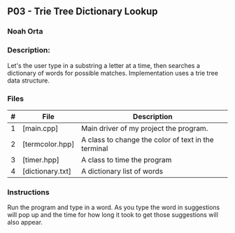 ## P03 - Trie Tree Dictionary Lookup
### Noah Orta
### Description:

Let's the user type in a substring a letter at a time, then searches a 
dictionary of words for possible matches. 
Implementation uses a trie tree data structure.

### Files

|   #   | File            | Description                                        |
| :---: | --------------- | -------------------------------------------------- |
|   1   | [main.cpp]      | Main driver of my project the program.              |
|   2   | [termcolor.hpp]      | A class to change the color of text in the terminal  |
|   3   | [timer.hpp] | A class to time the program                             |
|   4   | [dictionary.txt]    | A dictionary list of words                    |



### Instructions

Run the program and type in a word. As you type the word in suggestions will pop 
up and the time for how long it took to get those suggestions will also appear. 

